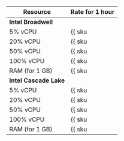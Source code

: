 Resource | Rate for 1 hour
----- | -----
**Intel Broadwell** |
5% vCPU | {{ sku|RUB|mdb.zk.clickhouse.v1.cpu.c5|string }}
20% vCPU | {{ sku|RUB|mdb.zk.clickhouse.v1.cpu.c20|string }}
50% vCPU | {{ sku|RUB|mdb.zk.clickhouse.v1.cpu.c50|string }}
100% vCPU | {{ sku|RUB|mdb.zk.clickhouse.v1.cpu.c100|string }}
RAM (for 1 GB) | {{ sku|RUB|mdb.zk.clickhouse.v1.ram|string }}
**Intel Cascade Lake** |
5% vCPU | {{ sku|RUB|mdb.zk.clickhouse.v2.cpu.c5|string }}
20% vCPU | {{ sku|RUB|mdb.zk.clickhouse.v2.cpu.c20|string }}
50% vCPU | {{ sku|RUB|mdb.zk.clickhouse.v2.cpu.c50|string }}
100% vCPU | {{ sku|RUB|mdb.zk.clickhouse.v2.cpu.c100|string }}
RAM (for 1 GB) | {{ sku|RUB|mdb.zk.clickhouse.v2.ram|string }}